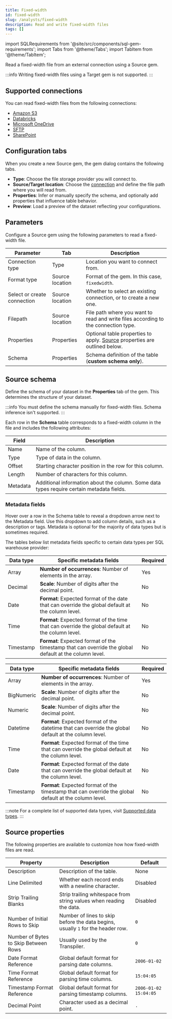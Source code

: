 ```yaml
---
title: Fixed-width
id: fixed-width
slug: /analysts/fixed-width
description: Read and write fixed-width files
tags: []
---
```


import SQLRequirements from '@site/src/components/sql-gem-requirements';
import Tabs from '@theme/Tabs';
import TabItem from '@theme/TabItem';

<SQLRequirements
  execution_engine="Prophecy Automate"
  sql_package_name=""
  sql_package_version=""
/>

Read a fixed-width file from an external connection using a Source gem.

:::info
Writing fixed-width files using a Target gem is not supported.
:::

## Supported connections

You can read fixed-width files from the following connections:

- [Amazon S3](/administration/fabrics/prophecy-fabrics/connections/s3)
- [Databricks](/administration/fabrics/prophecy-fabrics/connections/databricks)
- [Microsoft OneDrive](/administration/fabrics/prophecy-fabrics/connections/onedrive)
- [SFTP](/administration/fabrics/prophecy-fabrics/connections/sftp)
- [SharePoint](/administration/fabrics/prophecy-fabrics/connections/sharepoint)

## Configuration tabs

When you create a new Source gem, the gem dialog contains the following tabs.

- **Type**: Choose the file storage provider you will connect to.
- **Source/Target location**: Choose the [connection](/administration/fabrics/prophecy-fabrics/connections/) and define the file path where you will read from.
- **Properties**: Infer or manually specify the schema, and optionally add properties that influence table behavior.
- **Preview**: Load a preview of the dataset reflecting your configurations.

## Parameters

Configure a Source gem using the following parameters to read a fixed-width file.

| Parameter                   | Tab             | Description                                                                                     |
| --------------------------- | --------------- | ----------------------------------------------------------------------------------------------- |
| Connection type             | Type            | Location you want to connect from.                                                              |
| Format type                 | Source location | Format of the gem. In this case, `fixedwidth`.                                                  |
| Select or create connection | Source location | Whether to select an existing connection, or to create a new one.                               |
| Filepath                    | Source location | File path where you want to read and write files according to the connection type.              |
| Properties                  | Properties      | Optional table properties to apply. [Source](#source-properties) properties are outlined below. |
| Schema                      | Properties      | Schema definition of the table (**custom schema only**).                                        |

## Source schema

Define the schema of your dataset in the **Properties** tab of the gem. This determines the structure of your dataset.

:::info
You must define the schema manually for fixed-width files. Schema inference isn't supported.
:::

Each row in the **Schema** table corresponds to a fixed-width column in the file and includes the following attributes:

| Field    | Description                                                                               |
| -------- | ----------------------------------------------------------------------------------------- |
| Name     | Name of the column.                                                                       |
| Type     | Type of data in the column.                                                               |
| Offset   | Starting character position in the row for this column.                                   |
| Length   | Number of characters for this column.                                                     |
| Metadata | Additional information about the column. Some data types require certain metadata fields. |

### Metadata fields

Hover over a row in the Schema table to reveal a dropdown arrow next to the Metadata field. Use this dropdown to add column details, such as a description or tags. Metadata is optional for the majority of data types but is sometimes required.

The tables below list metadata fields specific to certain data types per SQL warehouse provider:

<Tabs>
<TabItem value="Databricks" label="Databricks">

| Data type | Specific metadata fields                                                                               | Required |
| --------- | ------------------------------------------------------------------------------------------------------ | -------- |
| Array     | **Number of occurrences**: Number of elements in the array.                                            | Yes      |
| Decimal   | **Scale**: Number of digits after the decimal point.                                                   | No       |
| Date      | **Format**: Expected format of the date that can override the global default at the column level.      | No       |
| Time      | **Format**: Expected format of the time that can override the global default at the column level.      | No       |
| Timestamp | **Format**: Expected format of the timestamp that can override the global default at the column level. | No       |

  </TabItem>
  <TabItem value="BigQuery" label="BigQuery">

| Data type  | Specific metadata fields                                                                               | Required |
| ---------- | ------------------------------------------------------------------------------------------------------ | -------- |
| Array      | **Number of occurrences**: Number of elements in the array.                                            | Yes      |
| BigNumeric | **Scale**: Number of digits after the decimal point.                                                   | No       |
| Numeric    | **Scale**: Number of digits after the decimal point.                                                   | No       |
| Datetime   | **Format**: Expected format of the datetime that can override the global default at the column level.  | No       |
| Time       | **Format**: Expected format of the time that can override the global default at the column level.      | No       |
| Date       | **Format**: Expected format of the date that can override the global default at the column level.      | No       |
| Timestamp  | **Format**: Expected format of the timestamp that can override the global default at the column level. | No       |

  </TabItem>
</Tabs>

:::note
For a complete list of supported data types, visit [Supported data types](/analysts/data-types/).
:::

## Source properties

The following properties are available to customize how how fixed-width files are read.

| Property                             | Description                                                                     | Default               |
| ------------------------------------ | ------------------------------------------------------------------------------- | --------------------- |
| Description                          | Description of the table.                                                       | None                  |
| Line Delimited                       | Whether each record ends with a newline character.                              | Disabled              |
| Strip Trailing Blanks                | Strip trailing whitespace from string values when reading the data.             | Disabled              |
| Number of Initial Rows to Skip       | Number of lines to skip before the data begins, usually `1` for the header row. | `0`                   |
| Number of Bytes to Skip Between Rows | Usually used by the Transpiler.                                                 | `0`                   |
| Date Format Reference                | Global default format for parsing date columns.                                 | `2006-01-02`          |
| Time Format Reference                | Global default format for parsing time columns.                                 | `15:04:05`            |
| Timestamp Format Reference           | Global default format for parsing timestamp columns.                            | `2006-01-02 15:04:05` |
| Decimal Point                        | Character used as a decimal point.                                              | `.`                   |
